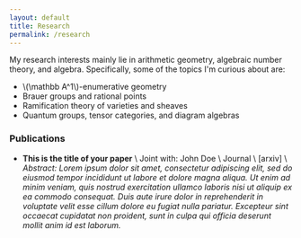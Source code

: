 ```yaml
---
layout: default
title: Research
permalink: /research
---
```


My research interests mainly lie in arithmetic geometry, algebraic number theory, and algebra. Specifically, some of the topics I'm curious about are:

- \\(\mathbb A^1\\)-enumerative geometry
- Brauer groups and rational points 
- Ramification theory of varieties and sheaves
- Quantum groups, tensor categories, and diagram algebras



### Publications
- **This is the title of your paper** \\
Joint with: John Doe  \\
Journal \\
[arxiv] \\
*Abstract: Lorem ipsum dolor sit amet, consectetur adipiscing elit, sed do eiusmod tempor incididunt ut labore et dolore magna aliqua. Ut enim ad minim veniam, quis nostrud exercitation ullamco laboris nisi ut aliquip ex ea commodo consequat. Duis aute irure dolor in reprehenderit in voluptate velit esse cillum dolore eu fugiat nulla pariatur. Excepteur sint occaecat cupidatat non proident, sunt in culpa qui officia deserunt mollit anim id est laborum.*
